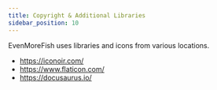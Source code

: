 ```yaml
---
title: Copyright & Additional Libraries
sidebar_position: 10
---
```


EvenMoreFish uses libraries and icons from various locations.

- https://iconoir.com/
- https://www.flaticon.com/
- https://docusaurus.io/
